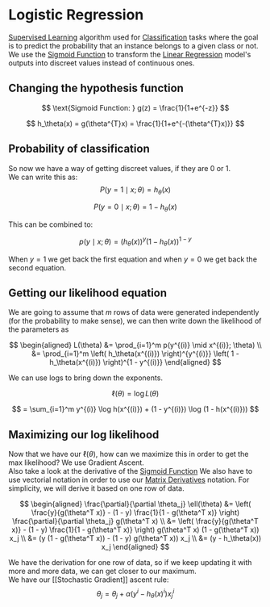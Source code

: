 
# Logistic Regression
[Supervised Learning](./Supervised-Learning) algorithm used for [Classification](./Classification) tasks where the goal is to predict the probability that an instance belongs to a given class or not.   
We use the [Sigmoid Function](./Sigmoid-Function) to transform the [Linear Regression](./LinearRegression) model's outputs into discreet values instead of continuous ones.  

## Changing the hypothesis function
$$
\text{Sigmoid Function: } g(z) = \frac{1}{1+e^{-z}}
$$
 
$$
h_\theta(x) = g(\theta^{T}x) =  \frac{1}{1+e^{-(\theta^{T}x)}}
$$

## Probability of classification 
So now we have a way of getting discreet values, if they are $0$ or $1$.  
We can write this as:
$$
P(y = 1 \mid x; \theta) = h_\theta(x)
$$

$$
P(y = 0 \mid x; \theta) = 1 - h_\theta(x)
$$

This can be combined to:

$$
p(y \mid x; \theta) = (h_\theta(x))^y (1 - h_\theta(x))^{1-y}
$$

When $y=1$ we get back the first equation and when $y=0$ we get back the second equation.  

## Getting our likelihood equation

We are going to assume that $m$ rows of data were generated independently (for the probability to make sense), we can then write down the likelihood of the parameters as

$$
\begin{aligned}
L(\theta) &= \prod_{i=1}^m p(y^{(i)} \mid x^{(i)}; \theta) \\
          &= \prod_{i=1}^m \left( h_\theta(x^{(i)}) \right)^{y^{(i)}} \left( 1 - h_\theta(x^{(i)}) \right)^{1 - y^{(i)}}
\end{aligned}
$$

We can use logs to bring down the exponents. 

$$
\ell(\theta) = \log L(\theta)
$$

$$
= \sum_{i=1}^m y^{(i)} \log h(x^{(i)}) + (1 - y^{(i)}) \log (1 - h(x^{(i)}))
$$

## Maximizing our log likelihood
Now that we have our $\ell(\theta)$, how can we maximize this in order to get the max likelihood? 
We use Gradient Ascent.   
Also take a look at the derivative of the [Sigmoid Function](./Sigmoid-Function) 
We also have to use vectorial notation in order to use our [Matrix Derivatives](./MatrixDerivatives) notation. 
For simplicity, we will derive it based on one row of data. 

$$
\begin{aligned}
\frac{\partial}{\partial \theta_j} \ell(\theta) 
&= \left( \frac{y}{g(\theta^T x)} - (1 - y) \frac{1}{1 - g(\theta^T x)} \right) \frac{\partial}{\partial \theta_j} g(\theta^T x) \\
&= \left( \frac{y}{g(\theta^T x)} - (1 - y) \frac{1}{1 - g(\theta^T x)} \right) g(\theta^T x) (1 - g(\theta^T x)) x_j \\
&= (y (1 - g(\theta^T x)) - (1 - y) g(\theta^T x)) x_j \\
&= (y - h_\theta(x)) x_j
\end{aligned}
$$

We have the derivation for one row of data, so if we keep updating it with more and more data, we can get closer to our maximum.   
We have our [[Stochastic Gradient]] ascent rule:
$$
\theta_j = \theta_j + \alpha (y^{i} - h_\theta(x)^{i}) x_j^{i}
$$

